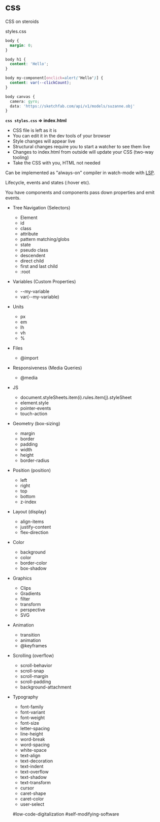 # css
CSS on steroids

styles.css
```css
body {
  margin: 0;
}

body h1 {
  content: 'Hello';
}

body my-component[onclick=alert('Hello')] {
  content: var(--clickCount);
}

body canvas {
  camera: gyro;
  data: 'https://sketchfab.com/api/v1/models/suzanne.obj'
}
```

**`css styles.css` => index.html**

- CSS file is left as it is
- You can edit it in the dev tools of your browser
- Style changes will appear live
- Structural changes require you to start a watcher to see them live
- Changes to index.html from outside will update your CSS (two-way tooling)
- Take the CSS with you, HTML not needed

Can be implemented as "always-on" compiler in watch-mode with [LSP](https://github.com/sublimelsp/LSP-css).

Lifecycle, events and states (:hover etc).

You have components and components pass down properties and emit events.

- Tree Navigation (Selectors)
  - Element
  - id
  - class
  - attribute
  - pattern matching/globs
  - state
  - pseudo class
  - descendent
  - direct child
  - first and last child
  - :root
- Variables (Custom Properties)
  - --my-variable
  - var(--my-variable)
- Units
  - px
  - em
  - lh
  - vh
  - %
- Files
  - @import
- Responsiveness (Media Queries)
  - @media
- JS
  - document.styleSheets.item(i).rules.item(j).styleSheet
  - element.style
  - pointer-events
  - touch-action
- Geometry (box-sizing)
  - margin
  - border
  - padding
  - width
  - height
  - border-radius
- Position (position)
  - left
  - right
  - top
  - bottom
  - z-index
- Layout (display)
  - align-items
  - justify-content
  - flex-direction
- Color
  - background
  - color
  - border-color
  - box-shadow
- Graphics
  - Clips
  - Gradients
  - filter
  - transform
  - perspective
  - SVG
- Animation
  - transition
  - animation
  - @keyframes
- Scrolling (overflow)
  - scroll-behavior
  - scroll-snap
  - scroll-margin
  - scroll-padding
  - background-attachment
- Typography
  - font-family
  - font-variant
  - font-weight
  - font-size
  - letter-spacing
  - line-height
  - word-break
  - word-spacing
  - white-space
  - text-align
  - text-decoration
  - text-indent
  - text-overflow
  - text-shadow
  - text-transform
  - cursor
  - caret-shape
  - caret-color
  - user-select
  
  #low-code-digitalization #self-modifying-software

